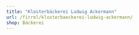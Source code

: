 ```yaml
---
title: "Klosterbäckerei Ludwig Ackermann"
url: /firrel/klosterbaeckerei-ludwig-ackermann/
shop: Bäckerei
---
```


